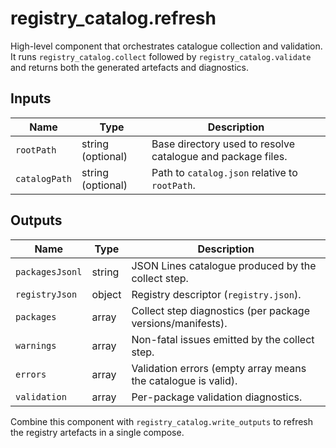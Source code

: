 # registry_catalog.refresh

High-level component that orchestrates catalogue collection and validation.
It runs `registry_catalog.collect` followed by `registry_catalog.validate`
and returns both the generated artefacts and diagnostics.

## Inputs

| Name | Type | Description |
| ---- | ---- | ----------- |
| `rootPath` | string (optional) | Base directory used to resolve catalogue and package files. |
| `catalogPath` | string (optional) | Path to `catalog.json` relative to `rootPath`. |

## Outputs

| Name | Type | Description |
| ---- | ---- | ----------- |
| `packagesJsonl` | string | JSON Lines catalogue produced by the collect step. |
| `registryJson` | object | Registry descriptor (`registry.json`). |
| `packages` | array | Collect step diagnostics (per package versions/manifests). |
| `warnings` | array | Non-fatal issues emitted by the collect step. |
| `errors` | array | Validation errors (empty array means the catalogue is valid). |
| `validation` | array | Per-package validation diagnostics. |

Combine this component with `registry_catalog.write_outputs` to refresh the
registry artefacts in a single compose.
